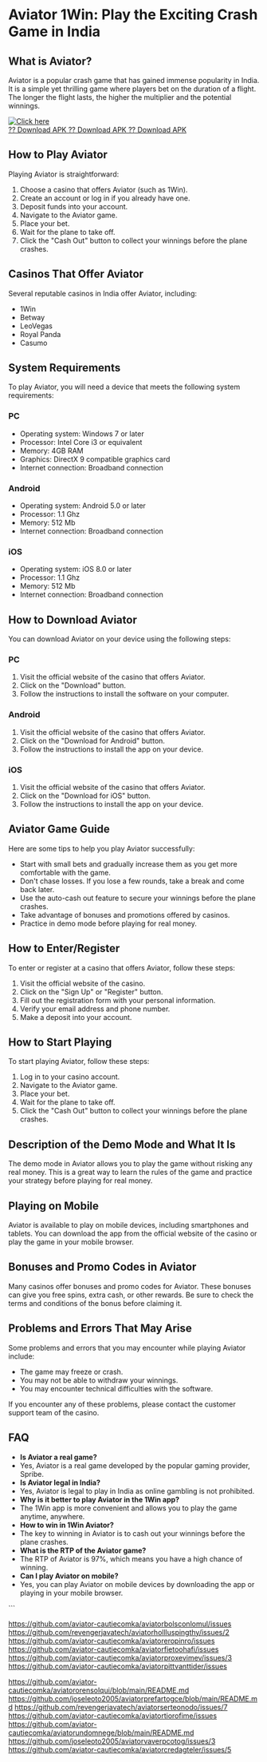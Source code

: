 # Aviator 1Win: Play the Exciting Crash Game in India

## What is Aviator?

Aviator is a popular crash game that has gained immense popularity in
India. It is a simple yet thrilling game where players bet on the
duration of a flight. The longer the flight lasts, the higher the
multiplier and the potential winnings.

[![Click
here](https://readscoops.com/wp-content/uploads/2023/03/Readscoop-aviator-1-1.jpg)](https://traff.sbs/deff)\
[?? Download APK ?? Download APK ?? Download
APK](https://traff.sbs/deff)

## How to Play Aviator

Playing Aviator is straightforward:

1.  Choose a casino that offers Aviator (such as 1Win).
2.  Create an account or log in if you already have one.
3.  Deposit funds into your account.
4.  Navigate to the Aviator game.
5.  Place your bet.
6.  Wait for the plane to take off.
7.  Click the "Cash Out" button to collect your winnings before
    the plane crashes.

## Casinos That Offer Aviator

Several reputable casinos in India offer Aviator, including:

-   1Win
-   Betway
-   LeoVegas
-   Royal Panda
-   Casumo

## System Requirements

To play Aviator, you will need a device that meets the following system
requirements:

### PC

-   Operating system: Windows 7 or later
-   Processor: Intel Core i3 or equivalent
-   Memory: 4GB RAM
-   Graphics: DirectX 9 compatible graphics card
-   Internet connection: Broadband connection

### Android

-   Operating system: Android 5.0 or later
-   Processor: 1.1 Ghz
-   Memory: 512 Mb
-   Internet connection: Broadband connection

### iOS

-   Operating system: iOS 8.0 or later
-   Processor: 1.1 Ghz
-   Memory: 512 Mb
-   Internet connection: Broadband connection

## How to Download Aviator

You can download Aviator on your device using the following steps:

### PC

1.  Visit the official website of the casino that offers Aviator.
2.  Click on the "Download" button.
3.  Follow the instructions to install the software on your computer.

### Android

1.  Visit the official website of the casino that offers Aviator.
2.  Click on the "Download for Android" button.
3.  Follow the instructions to install the app on your device.

### iOS

1.  Visit the official website of the casino that offers Aviator.
2.  Click on the "Download for iOS" button.
3.  Follow the instructions to install the app on your device.

## Aviator Game Guide

Here are some tips to help you play Aviator successfully:

-   Start with small bets and gradually increase them as you get more
    comfortable with the game.
-   Don\'t chase losses. If you lose a few rounds, take a break and come
    back later.
-   Use the auto-cash out feature to secure your winnings before the
    plane crashes.
-   Take advantage of bonuses and promotions offered by casinos.
-   Practice in demo mode before playing for real money.

## How to Enter/Register

To enter or register at a casino that offers Aviator, follow these
steps:

1.  Visit the official website of the casino.
2.  Click on the "Sign Up" or "Register" button.
3.  Fill out the registration form with your personal information.
4.  Verify your email address and phone number.
5.  Make a deposit into your account.

## How to Start Playing

To start playing Aviator, follow these steps:

1.  Log in to your casino account.
2.  Navigate to the Aviator game.
3.  Place your bet.
4.  Wait for the plane to take off.
5.  Click the "Cash Out" button to collect your winnings before
    the plane crashes.

## Description of the Demo Mode and What It Is

The demo mode in Aviator allows you to play the game without risking any
real money. This is a great way to learn the rules of the game and
practice your strategy before playing for real money.

## Playing on Mobile

Aviator is available to play on mobile devices, including smartphones
and tablets. You can download the app from the official website of the
casino or play the game in your mobile browser.

## Bonuses and Promo Codes in Aviator

Many casinos offer bonuses and promo codes for Aviator. These bonuses
can give you free spins, extra cash, or other rewards. Be sure to check
the terms and conditions of the bonus before claiming it.

## Problems and Errors That May Arise

Some problems and errors that you may encounter while playing Aviator
include:

-   The game may freeze or crash.
-   You may not be able to withdraw your winnings.
-   You may encounter technical difficulties with the software.

If you encounter any of these problems, please contact the customer
support team of the casino.

## FAQ

-   **Is Aviator a real game?**
-   Yes, Aviator is a real game developed by the popular gaming
    provider, Spribe.
-   **Is Aviator legal in India?**
-   Yes, Aviator is legal to play in India as online gambling is not
    prohibited.
-   **Why is it better to play Aviator in the 1Win app?**
-   The 1Win app is more convenient and allows you to play the game
    anytime, anywhere.
-   **How to win in 1Win Aviator?**
-   The key to winning in Aviator is to cash out your winnings before
    the plane crashes.
-   **What is the RTP of the Aviator game?**
-   The RTP of Aviator is 97%, which means you have a high chance of
    winning.
-   **Can I play Aviator on mobile?**
-   Yes, you can play Aviator on mobile devices by downloading the app
    or playing in your mobile browser.

\`\`\`

https://github.com/aviator-cautiecomka/aviatorbolsconlomul/issues
https://github.com/revengerjavatech/aviatorhollluspingthy/issues/2
https://github.com/aviator-cautiecomka/aviatoreropinro/issues
https://github.com/aviator-cautiecomka/aviatorfietoohafi/issues
https://github.com/aviator-cautiecomka/aviatorproxevimev/issues/3
https://github.com/aviator-cautiecomka/aviatorpittvanttider/issues

https://github.com/aviator-cautiecomka/aviatororensolqui/blob/main/README.md
https://github.com/joseleoto2005/aviatorprefartogce/blob/main/README.md
https://github.com/revengerjavatech/aviatorserteonodo/issues/7
https://github.com/aviator-cautiecomka/aviatortiorofime/issues
https://github.com/aviator-cautiecomka/aviatorundomnege/blob/main/README.md
https://github.com/joseleoto2005/aviatorvaverpcotog/issues/3
https://github.com/aviator-cautiecomka/aviatorcredagteler/issues/5
